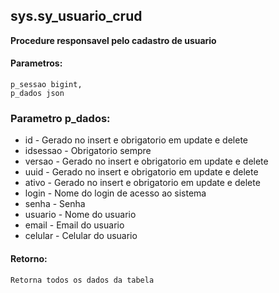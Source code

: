 ## sys.sy_usuario_crud

**Procedure responsavel pelo cadastro de usuario**


#### Parametros:

```
p_sessao bigint,
p_dados json
```

### Parametro p_dados:

 - id -          Gerado no insert e obrigatorio em update e delete
 - idsessao -    Obrigatorio sempre
 - versao -      Gerado no insert e obrigatorio em update e delete
 - uuid -        Gerado no insert e obrigatorio em update e delete
 - ativo -       Gerado no insert e obrigatorio em update e delete
 - login -       Nome do login de acesso ao sistema  
 - senha -       Senha
 - usuario -     Nome do usuario  
 - email -       Email do usuario
 - celular -     Celular do usuario


#### Retorno:

```
Retorna todos os dados da tabela
```
